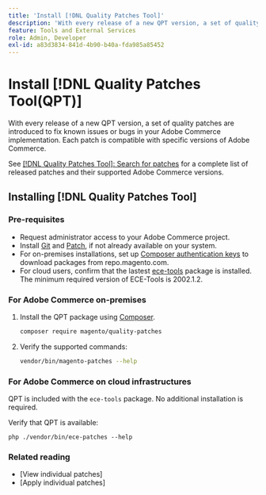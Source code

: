 ```yaml
---
title: 'Install [!DNL Quality Patches Tool]'
description: 'With every release of a new QPT version, a set of quality patches are introduced to fix known issues or bugs in your Adobe Commerce implementation. Each patch is compatible with specific versions of Adobe Commerce.'
feature: Tools and External Services
role: Admin, Developer
exl-id: a83d3834-841d-4b90-b40a-fda985a85452
---
```

# Install [!DNL Quality Patches Tool(QPT)]

With every release of a new QPT version, a set of quality patches are introduced to fix known issues or bugs in your Adobe Commerce implementation. Each patch is compatible with specific versions of Adobe Commerce. 

See [[!DNL Quality Patches Tool]: Search for patches](https://experienceleague.adobe.com/tools/commerce-quality-patches/index.html) for a complete list of released patches and their supported Adobe Commerce versions.

## Installing [!DNL Quality Patches Tool]

### Pre-requisites

* Request administrator access to your Adobe Commerce project.  
* Install [Git](https://git-scm.com/downloads) and [Patch](https://man7.org/linux/man-pages/man1/patch.1.html), if not already available on your system.   
* For on-premises installations, set up [Composer authentication keys](https://experienceleague.adobe.com/en/docs/commerce-operations/installation-guide/prerequisites/authentication-keys) to download packages from repo.magento.com.  
* For cloud users, confirm that the lastest [ece-tools](https://experienceleague.adobe.com/en/docs/commerce-on-cloud/user-guide/dev-tools/ece-tools-package) package is installed. The minimum required version of ECE-Tools is 2002.1.2. 

### For Adobe Commerce on-premises 

1. Install the QPT package using [Composer](https://getcomposer.org/).

    ```bash
    composer require magento/quality-patches
    ```

1. Verify the supported commands:

    ```bash
    vendor/bin/magento-patches --help
    ```

### For Adobe Commerce on cloud infrastructures

QPT is included with the `ece-tools` package. No additional installation is required.

Verify that QPT is available:

```
php ./vendor/bin/ece-patches --help
```

### Related reading

* [View individual patches]
* [Apply individual patches]

